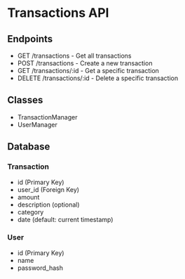 # Transactions API

## Endpoints

- GET /transactions - Get all transactions
- POST /transactions - Create a new transaction
- GET /transactions/:id - Get a specific transaction
- DELETE /transactions/:id - Delete a specific transaction

## Classes

- TransactionManager
- UserManager

## Database

### Transaction

- id (Primary Key)
- user_id (Foreign Key)
- amount
- description (optional)
- category
- date (default: current timestamp)

### User

- id (Primary Key)
- name
- password_hash
